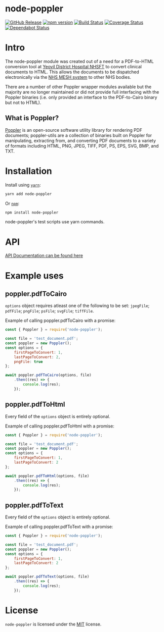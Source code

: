 node-poppler
============
[![GitHub Release](https://img.shields.io/github/release/Fdawgs/node-poppler.svg)](https://github.com/Fdawgs/node-poppler/releases/latest/) [![npm version](https://img.shields.io/npm/v/node-poppler)](https://www.npmjs.com/package/node-poppler)
 [![Build Status](https://travis-ci.org/Fdawgs/node-poppler.svg?branch=master)](https://travis-ci.org/Fdawgs/node-poppler) [![Coverage Status](https://coveralls.io/repos/github/Fdawgs/node-poppler/badge.svg?branch=master)](https://coveralls.io/github/Fdawgs/node-poppler?branch=master) [![Dependabot Status](https://api.dependabot.com/badges/status?host=github&identifier=214626138)](https://dependabot.com)

# Intro
The node-poppler module was created out of a need for a PDF-to-HTML conversion tool at [Yeovil District Hospital NHSFT](https://yeovilhospital.co.uk/) to convert clinical documents to HTML.
This allows the documents to be dispatched electronically via the [NHS MESH system](https://digital.nhs.uk/services/message-exchange-for-social-care-and-health-mesh) to other NHS bodies.

There are a number of other Poppler wrapper modules available but the majority are no longer maintained or did not provide full interfacing with the Poppler binaries (i.e. only provided an interface to the PDF-to-Cairo binary but not to HTML).

## What is Poppler?
[Poppler](https://poppler.freedesktop.org/) is an open-source software utility library for rendering PDF documents; poppler-utils are a collection of binaries built on Poppler for manipulating, extracting from, and converting PDF documents to a variety of formats including HTML, PNG, JPEG, TIFF, PDF, PS, EPS, SVG, BMP, and TXT.

# Installation

Install using [`yarn`](https://yarnpkg.com/en/package/node-poppler):

```bash
yarn add node-poppler
```

Or [`npm`](https://www.npmjs.com/package/node-poppler):

```bash
npm install node-poppler
```

node-poppler's test scripts use yarn commands.


# API
[API Documentation can be found here](https://github.com/Fdawgs/node-poppler/blob/master/API.md)


# Example uses

## poppler.pdfToCairo
`options` object requires atleast one of the following to be set: `jpegFile`; `pdfFile`; `pngFile`; `psFile`; `svgFile`; `tiffFile`.

Example of calling poppler.pdfToCairo with a promise:

```js
const { Poppler } = require('node-poppler');

const file = 'test_document.pdf';
const poppler = new Poppler();
const options = {
	firstPageToConvert: 1,
	lastPageToConvert: 2,
	pngFile: true
};

await poppler.pdfToCairo(options, file)
	.then((res) => {
		console.log(res);
	});
```

## poppler.pdfToHtml
Every field of the `options` object is entirely optional.

Example of calling poppler.pdfToHtml with a promise:

```js
const { Poppler } = require('node-poppler');

const file = 'test_document.pdf';
const poppler = new Poppler();
const options = {
	firstPageToConvert: 1,
	lastPageToConvert: 2
};

await poppler.pdfToHtml(options, file)
	.then((res) => {
		console.log(res);
	});
```

## poppler.pdfToText
Every field of the `options` object is entirely optional.

Example of calling poppler.pdfToText with a promise:

```js
const { Poppler } = require('node-poppler');

const file = 'test_document.pdf';
const poppler = new Poppler();
const options = {
	firstPageToConvert: 1,
	lastPageToConvert: 2
};

await poppler.pdfToText(options, file)
	.then((res) => {
		console.log(res);
	});
```


# License
`node-poppler` is licensed under the [MIT](https://github.com/Fdawgs/node-poppler/blob/master/LICENSE) license.